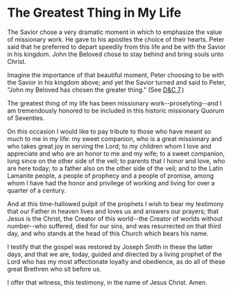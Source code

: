 # The Greatest Thing in My Life

The Savior chose a very dramatic moment in which to emphasize the value of
missionary work. He gave to his apostles the choice of their hearts. Peter
said that he preferred to depart speedily from this life and be with the
Savior in his kingdom. John the Beloved chose to stay behind and bring souls
unto Christ.

Imagine the importance of that beautiful moment, Peter choosing to be with the
Savior in his kingdom above; and yet the Savior turned and said to Peter,
"John my Beloved has chosen the greater thing." (See [D&amp;C
7](https://www.lds.org/scriptures/dc-testament/dc/7.title?lang=eng).)

The greatest thing of my life has been missionary work--proselyting--and I am
tremendously honored to be included in this historic missionary Quorum of
Seventies.

On this occasion I would like to pay tribute to those who have meant so much
to me in my life: my sweet companion, who is a great missionary and who takes
great joy in serving the Lord; to my children whom I love and appreciate and
who are an honor to me and my wife; to a sweet companion, long since on the
other side of the veil; to parents that I honor and love, who are here today;
to a father also on the other side of the veil; and to the Latin Lamanite
people, a people of prophecy and a people of promise, among whom I have had
the honor and privilege of working and living for over a quarter of a century.

And at this time-hallowed pulpit of the prophets I wish to bear my testimony
that our Father in heaven lives and loves us and answers our prayers; that
Jesus is the Christ, the Creator of this world--the Creator of worlds without
number--who suffered, died for our sins, and was resurrected on that third
day, and who stands at the head of this Church which bears his name.

I testify that the gospel was restored by Joseph Smith in these the latter
days, and that we are, today, guided and directed by a living prophet of the
Lord who has my most affectionate loyalty and obedience, as do all of these
great Brethren who sit before us.

I offer that witness, this testimony, in the name of Jesus Christ. Amen.

